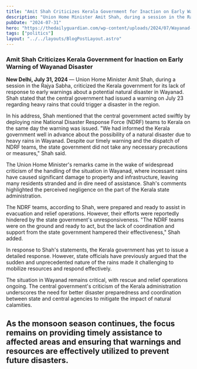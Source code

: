 ```yaml
---
title: "Amit Shah Criticizes Kerala Government for Inaction on Early Warning of Wayanad Disaster"
description: "Union Home Minister Amit Shah, during a session in the Rajya Sabha, criticized the Kerala government for its lack of response"
pubDate: "2024-07-31"
hero: "https://thedailyguardian.com/wp-content/uploads/2024/07/Wayanad-Landslides-Amit-Shah-Says-Kerala-Received-Early-Warning-on-July-23.png"
tags: ["politics"]
layout: "../../layouts/BlogPostLayout.astro"
---
```

### Amit Shah Criticizes Kerala Government for Inaction on Early Warning of Wayanad Disaster

**New Delhi, July 31, 2024** — Union Home Minister Amit Shah, during a session in the Rajya Sabha, criticized the Kerala government for its lack of response to early warnings about a potential natural disaster in Wayanad. Shah stated that the central government had issued a warning on July 23 regarding heavy rains that could trigger a disaster in the region.

In his address, Shah mentioned that the central government acted swiftly by deploying nine National Disaster Response Force (NDRF) teams to Kerala on the same day the warning was issued. "We had informed the Kerala government well in advance about the possibility of a natural disaster due to heavy rains in Wayanad. Despite our timely warning and the dispatch of NDRF teams, the state government did not take any necessary precautions or measures," Shah said.

The Union Home Minister's remarks came in the wake of widespread criticism of the handling of the situation in Wayanad, where incessant rains have caused significant damage to property and infrastructure, leaving many residents stranded and in dire need of assistance. Shah's comments highlighted the perceived negligence on the part of the Kerala state administration.

The NDRF teams, according to Shah, were prepared and ready to assist in evacuation and relief operations. However, their efforts were reportedly hindered by the state government's unresponsiveness. "The NDRF teams were on the ground and ready to act, but the lack of coordination and support from the state government hampered their effectiveness," Shah added.

In response to Shah's statements, the Kerala government has yet to issue a detailed response. However, state officials have previously argued that the sudden and unprecedented nature of the rains made it challenging to mobilize resources and respond effectively.

The situation in Wayanad remains critical, with rescue and relief operations ongoing. The central government's criticism of the Kerala administration underscores the need for better disaster preparedness and coordination between state and central agencies to mitigate the impact of natural calamities.

As the monsoon season continues, the focus remains on providing timely assistance to affected areas and ensuring that warnings and resources are effectively utilized to prevent future disasters.
---